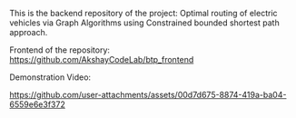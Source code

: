 This is the backend repository of the project: Optimal routing of electric vehicles via Graph Algorithms using Constrained bounded shortest path approach. 

Frontend of the repository: 
https://github.com/AkshayCodeLab/btp_frontend


Demonstration Video:

https://github.com/user-attachments/assets/00d7d675-8874-419a-ba04-6559e6e3f372

